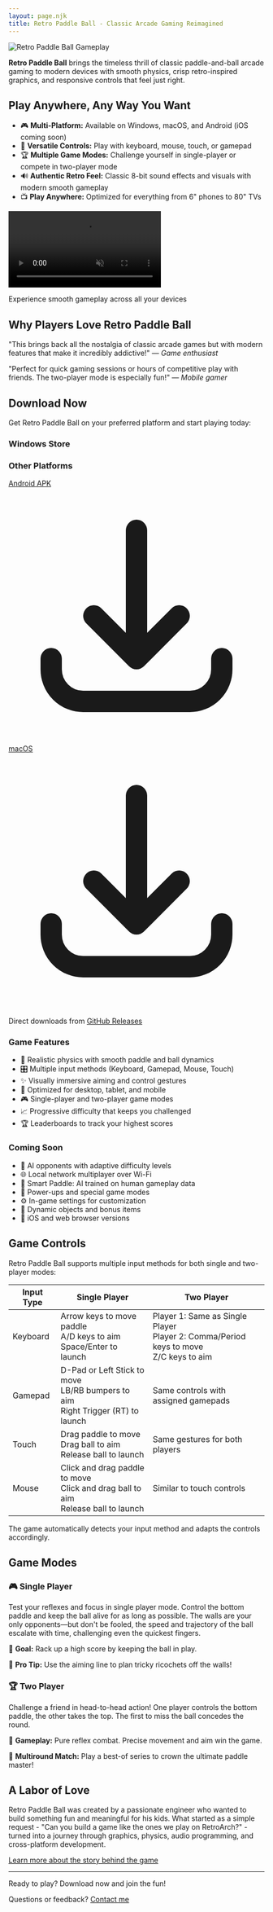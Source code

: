 ```yaml
---
layout: page.njk
title: Retro Paddle Ball - Classic Arcade Gaming Reimagined
---
```


![Retro Paddle Ball Gameplay](/assets/hero.webp)

**Retro Paddle Ball** brings the timeless thrill of classic paddle-and-ball arcade gaming to modern devices with smooth physics, crisp retro-inspired graphics, and responsive controls that feel just right.

<div class="flex flex-col md:flex-row gap-6 my-8">
  <div class="md:w-1/2">
    <h2 class="text-2xl font-bold">Play Anywhere, Any Way You Want</h2>
    <ul class="list-disc pl-5 mt-3 space-y-2">
      <li>🎮 <strong>Multi-Platform:</strong> Available on Windows, macOS, and Android (iOS coming soon)</li>
      <li>🎯 <strong>Versatile Controls:</strong> Play with keyboard, mouse, touch, or gamepad</li>
      <li>🏆 <strong>Multiple Game Modes:</strong> Challenge yourself in single-player or compete in two-player mode</li>
      <li>🔊 <strong>Authentic Retro Feel:</strong> Classic 8-bit sound effects and visuals with modern smooth gameplay</li>
      <li>📺 <strong>Play Anywhere:</strong> Optimized for everything from 6" phones to 80" TVs</li>
    </ul>
  </div>
  <div class="md:w-1/2">
    <video autoplay loop muted playsinline class="rounded-lg shadow-md w-full">
      <source src="/assets/demo.webm" type="video/webm">
      Your browser does not support the video tag.
    </video>
    <p class="text-sm text-center mt-2">Experience smooth gameplay across all your devices</p>
  </div>
</div>

## Why Players Love Retro Paddle Ball

"This brings back all the nostalgia of classic arcade games but with modern features that make it incredibly addictive!" — *Game enthusiast*

"Perfect for quick gaming sessions or hours of competitive play with friends. The two-player mode is especially fun!" — *Mobile gamer*

## Download Now

Get Retro Paddle Ball on your preferred platform and start playing today:

<div class="flex flex-col md:flex-row gap-6 items-center mb-6">
  <div>
    <h3 class="text-lg font-semibold mb-2">Windows Store</h3>
    <script type="module" src="https://get.microsoft.com/badge/ms-store-badge.bundled.js"></script>
    <ms-store-badge
      productid="9nb83t8p05pw"
      window-mode="full"
      theme="auto"
      size="large"
      language="en-us"
      animation="on">
    </ms-store-badge>
  </div>
  
  <div>
    <h3 class="text-lg font-semibold mb-2">Other Platforms</h3>
    <div class="flex flex-wrap gap-3">
      <a href="https://github.com/stanlymt/retro-paddle-ball/releases" target="_blank" class="inline-flex items-center gap-1 px-4 py-2 bg-blue-600 text-white rounded-md hover:bg-blue-700 transition-colors">
        <span>Android APK</span>
        <svg xmlns="http://www.w3.org/2000/svg" class="h-4 w-4" fill="none" viewBox="0 0 24 24" stroke="currentColor">
          <path stroke-linecap="round" stroke-linejoin="round" stroke-width="2" d="M4 16v1a3 3 0 003 3h10a3 3 0 003-3v-1m-4-4l-4 4m0 0l-4-4m4 4V4" />
        </svg>
      </a>
      <a href="https://github.com/stanlymt/retro-paddle-ball/releases" target="_blank" class="inline-flex items-center gap-1 px-4 py-2 bg-blue-600 text-white rounded-md hover:bg-blue-700 transition-colors">
        <span>macOS</span>
        <svg xmlns="http://www.w3.org/2000/svg" class="h-4 w-4" fill="none" viewBox="0 0 24 24" stroke="currentColor">
          <path stroke-linecap="round" stroke-linejoin="round" stroke-width="2" d="M4 16v1a3 3 0 003 3h10a3 3 0 003-3v-1m-4-4l-4 4m0 0l-4-4m4 4V4" />
        </svg>
      </a>
    </div>
    <p class="text-sm mt-2">Direct downloads from <a href="https://github.com/stanlymt/retro-paddle-ball/releases" target="_blank" class="text-blue-600 hover:underline">GitHub Releases</a></p>
  </div>
</div>

<div class="grid grid-cols-1 md:grid-cols-2 gap-6 my-8">
  <div class="bg-gray-100 p-6 rounded-lg shadow-sm">
    <h3 class="text-xl font-bold mb-3">Game Features</h3>
    <ul class="list-disc pl-5 space-y-1">
      <li>🎯 Realistic physics with smooth paddle and ball dynamics</li>
      <li>🎛️ Multiple input methods (Keyboard, Gamepad, Mouse, Touch)</li>
      <li>✨ Visually immersive aiming and control gestures</li>
      <li>📱 Optimized for desktop, tablet, and mobile</li>
      <li>🎮 Single-player and two-player game modes</li>
      <li>📈 Progressive difficulty that keeps you challenged</li>
      <li>🏆 Leaderboards to track your highest scores</li>
    </ul>
  </div>
  <div class="bg-gray-100 p-6 rounded-lg shadow-sm">
    <h3 class="text-xl font-bold mb-3">Coming Soon</h3>
    <ul class="list-disc pl-5 space-y-1">
      <li>🤖 AI opponents with adaptive difficulty levels</li>
      <li>🌐 Local network multiplayer over Wi-Fi</li>
      <li>🧠 Smart Paddle: AI trained on human gameplay data</li>
      <li>🎲 Power-ups and special game modes</li>
      <li>⚙️ In-game settings for customization</li>
      <li>🧱 Dynamic objects and bonus items</li>
      <li>📱 iOS and web browser versions</li>
    </ul>
  </div>
</div>

## Game Controls

Retro Paddle Ball supports multiple input methods for both single and two-player modes:

| Input Type | Single Player | Two Player |
|------------|---------------|------------|
| Keyboard   | Arrow keys to move paddle<br>A/D keys to aim<br>Space/Enter to launch | Player 1: Same as Single Player<br>Player 2: Comma/Period keys to move<br>Z/C keys to aim |
| Gamepad    | D-Pad or Left Stick to move<br>LB/RB bumpers to aim<br>Right Trigger (RT) to launch | Same controls with assigned gamepads |
| Touch      | Drag paddle to move<br>Drag ball to aim<br>Release ball to launch | Same gestures for both players |
| Mouse      | Click and drag paddle to move<br>Click and drag ball to aim<br>Release ball to launch | Similar to touch controls |

The game automatically detects your input method and adapts the controls accordingly.

## Game Modes

<div class="grid grid-cols-1 md:grid-cols-2 gap-6 my-8">
  <div class="bg-blue-50 p-6 rounded-lg border border-blue-100">
    <h3 class="text-xl font-bold mb-3">🎮 Single Player</h3>
    <p class="mb-4">Test your reflexes and focus in single player mode. Control the bottom paddle and keep the ball alive for as long as possible. The walls are your only opponents—but don't be fooled, the speed and trajectory of the ball escalate with time, challenging even the quickest fingers.</p>
    <p class="font-medium">🎯 <strong>Goal:</strong> Rack up a high score by keeping the ball in play.</p>
    <p class="font-medium">🧠 <strong>Pro Tip:</strong> Use the aiming line to plan tricky ricochets off the walls!</p>
  </div>
  
  <div class="bg-blue-50 p-6 rounded-lg border border-blue-100">
    <h3 class="text-xl font-bold mb-3">🏆 Two Player</h3>
    <p class="mb-4">Challenge a friend in head-to-head action! One player controls the bottom paddle, the other takes the top. The first to miss the ball concedes the round.</p>
    <p class="font-medium">🎯 <strong>Gameplay:</strong> Pure reflex combat. Precise movement and aim win the game.</p>
    <p class="font-medium">🔄 <strong>Multiround Match:</strong> Play a best-of series to crown the ultimate paddle master!</p>
  </div>
</div>

## A Labor of Love

Retro Paddle Ball was created by a passionate engineer who wanted to build something fun and meaningful for his kids. What started as a simple request - "Can you build a game like the ones we play on RetroArch?" - turned into a journey through graphics, physics, audio programming, and cross-platform development.

[Learn more about the story behind the game](/about)

---

<div class="text-center mt-8">
  <p class="text-xl font-bold">Ready to play? Download now and join the fun!</p>
  <p class="mt-2">Questions or feedback? <a href="/support" class="text-blue-600 hover:underline">Contact me</a></p>
</div>